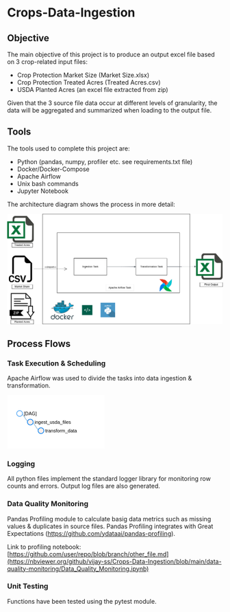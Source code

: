 # Crops-Data-Ingestion

## Objective

The main objective of this project is to produce an output excel file based on 3 crop-related input files:

- Crop Protection Market Size (Market Size.xlsx)
- Crop Protection Treated Acres (Treated Acres.csv)
- USDA Planted Acres (an excel file extracted from zip)

Given that the 3 source file data occur at different levels of granularity, the data will be aggregated and summarized when loading to the output file.

## Tools

The tools used to complete this project are:
- Python (pandas, numpy, profiler etc. see requirements.txt file)
- Docker/Docker-Compose
- Apache Airflow
- Unix bash commands
- Jupyter Notebook

The architecture diagram shows the process in more detail:

![](images/crops-architecture.png)

## Process Flows

### Task Execution & Scheduling

Apache Airflow was used to divide the tasks into data ingestion & transformation.

![](images/DAG.png)

### Logging

All python files implement the standard logger library for monitoring row counts and errors. Output log files are also generated.

### Data Quality Monitoring

Pandas Profiling module to calculate basig data metrics such as missing values & duplicates in source files. Pandas Profiling integrates with Great Expectations (https://github.com/ydataai/pandas-profiling).

Link to profiling notebook: [https://github.com/user/repo/blob/branch/other_file.md](https://nbviewer.org/github/vijay-ss/Crops-Data-Ingestion/blob/main/data-quality-monitoring/Data_Quality_Monitoring.ipynb)

### Unit Testing

Functions have been tested using the pytest module.
